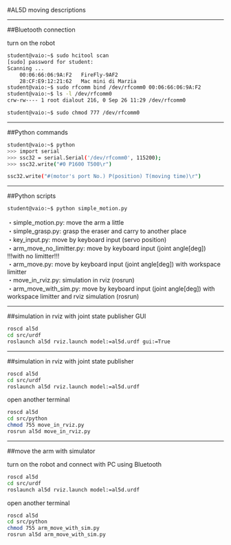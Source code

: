 #AL5D moving descriptions

---------------------------------------------------------------

##Bluetooth connection

turn on the robot

```bash
student@vaio:~$ sudo hcitool scan 
[sudo] password for student: 
Scanning ...
	00:06:66:06:9A:F2	FireFly-9AF2
	28:CF:E9:12:21:62	Mac mini di Marzia 
student@vaio:~$ sudo rfcomm bind /dev/rfcomm0 00:06:66:06:9A:F2
student@vaio:~$ ls -l /dev/rfcomm0
crw-rw---- 1 root dialout 216, 0 Sep 26 11:29 /dev/rfcomm0

student@vaio:~$ sudo chmod 777 /dev/rfcomm0
```

---------------------------------------------------------------

##Python commands

```bash
student@vaio:~$ python
>>> import serial
>>> ssc32 = serial.Serial('/dev/rfcomm0', 115200);
>>> ssc32.write("#0 P1600 T500\r")  
```
```bash
ssc32.write("#(motor's port No.) P(position) T(moving time)\r")
``` 

---------------------------------------------------------------

##Python scripts

```bash
student@vaio:~$ python simple_motion.py
```
・simple_motion.py: move the arm a little  
・simple_grasp.py: grasp the eraser and carry to another place  
・key_input.py: move by keyboard input (servo position)  
・arm_move_no_limitter.py: move by keyboard input (joint angle[deg]) !!!with no limitter!!!  
・arm_move.py: move by keyboard input (joint angle[deg]) with workspace limitter   
・move_in_rviz.py: simulation in rviz (rosrun)  
・arm_move_with_sim.py: move by keyboard input (joint angle[deg]) with workspace limitter and rviz simulation (rosrun)   

---------------------------------------------------------------

##simulation in rviz with joint state publisher GUI    

```bash
roscd al5d
cd src/urdf
roslaunch al5d rviz.launch model:=al5d.urdf gui:=True
```

---------------------------------------------------------------

##simulation in rviz with joint state publisher     

```bash
roscd al5d
cd src/urdf
roslaunch al5d rviz.launch model:=al5d.urdf
```
open another terminal

```bash
roscd al5d
cd src/python
chmod 755 move_in_rviz.py
rosrun al5d move_in_rviz.py
```

---------------------------------------------------------------

##move the arm with simulator

turn on the robot and connect with PC using Bluetooth

```bash
roscd al5d
cd src/urdf
roslaunch al5d rviz.launch model:=al5d.urdf
```
open another terminal

```bash
roscd al5d
cd src/python
chmod 755 arm_move_with_sim.py
rosrun al5d arm_move_with_sim.py
```
